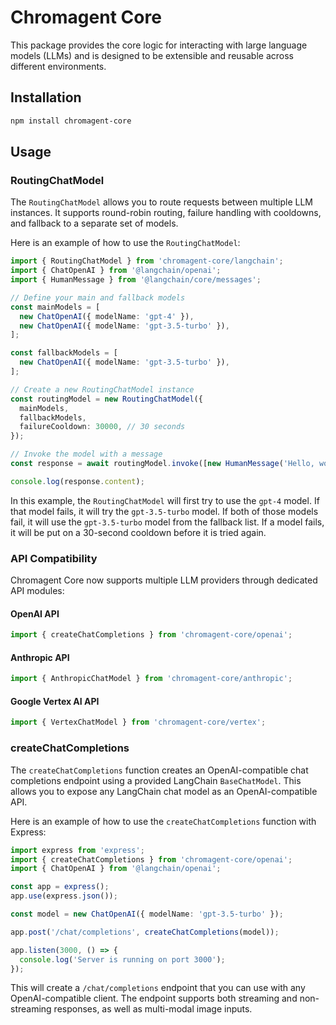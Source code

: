 # Chromagent Core

This package provides the core logic for interacting with large language models (LLMs) and is designed to be extensible and reusable across different environments.

## Installation

```bash
npm install chromagent-core
```

## Usage

### RoutingChatModel

The `RoutingChatModel` allows you to route requests between multiple LLM instances. It supports round-robin routing, failure handling with cooldowns, and fallback to a separate set of models.

Here is an example of how to use the `RoutingChatModel`:

```typescript
import { RoutingChatModel } from 'chromagent-core/langchain';
import { ChatOpenAI } from '@langchain/openai';
import { HumanMessage } from '@langchain/core/messages';

// Define your main and fallback models
const mainModels = [
  new ChatOpenAI({ modelName: 'gpt-4' }),
  new ChatOpenAI({ modelName: 'gpt-3.5-turbo' }),
];

const fallbackModels = [
  new ChatOpenAI({ modelName: 'gpt-3.5-turbo' }),
];

// Create a new RoutingChatModel instance
const routingModel = new RoutingChatModel({
  mainModels,
  fallbackModels,
  failureCooldown: 30000, // 30 seconds
});

// Invoke the model with a message
const response = await routingModel.invoke([new HumanMessage('Hello, world!')]);

console.log(response.content);
```

In this example, the `RoutingChatModel` will first try to use the `gpt-4` model. If that model fails, it will try the `gpt-3.5-turbo` model. If both of those models fail, it will use the `gpt-3.5-turbo` model from the fallback list. If a model fails, it will be put on a 30-second cooldown before it is tried again.

### API Compatibility

Chromagent Core now supports multiple LLM providers through dedicated API modules:

#### OpenAI API
```typescript
import { createChatCompletions } from 'chromagent-core/openai';
```

#### Anthropic API
```typescript
import { AnthropicChatModel } from 'chromagent-core/anthropic';
```

#### Google Vertex AI API
```typescript
import { VertexChatModel } from 'chromagent-core/vertex';
```

### createChatCompletions

The `createChatCompletions` function creates an OpenAI-compatible chat completions endpoint using a provided LangChain `BaseChatModel`. This allows you to expose any LangChain chat model as an OpenAI-compatible API.

Here is an example of how to use the `createChatCompletions` function with Express:

```typescript
import express from 'express';
import { createChatCompletions } from 'chromagent-core/openai';
import { ChatOpenAI } from '@langchain/openai';

const app = express();
app.use(express.json());

const model = new ChatOpenAI({ modelName: 'gpt-3.5-turbo' });

app.post('/chat/completions', createChatCompletions(model));

app.listen(3000, () => {
  console.log('Server is running on port 3000');
});
```

This will create a `/chat/completions` endpoint that you can use with any OpenAI-compatible client. The endpoint supports both streaming and non-streaming responses, as well as multi-modal image inputs.